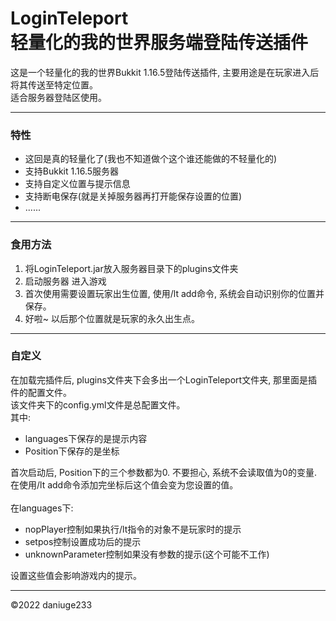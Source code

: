# LoginTeleport<br/>轻量化的我的世界服务端登陆传送插件 

这是一个轻量化的我的世界Bukkit 1.16.5登陆传送插件, 主要用途是在玩家进入后将其传送至特定位置。<br/>
适合服务器登陆区使用。

--------
### 特性
- 这回是真的轻量化了(我也不知道做个这个谁还能做的不轻量化的)
- 支持Bukkit 1.16.5服务器
- 支持自定义位置与提示信息
- 支持断电保存(就是关掉服务器再打开能保存设置的位置)
- ......

--------
### 食用方法
1. 将LoginTeleport.jar放入服务器目录下的plugins文件夹
2. 启动服务器 进入游戏
3. 首次使用需要设置玩家出生位置, 使用/lt add命令, 系统会自动识别你的位置并保存。
4. 好啦~ 以后那个位置就是玩家的永久出生点。

--------
### 自定义
在加载完插件后, plugins文件夹下会多出一个LoginTeleport文件夹, 那里面是插件的配置文件。<br/>
该文件夹下的config.yml文件是总配置文件。<br/>
其中:<br/>
- languages下保存的是提示内容
- Position下保存的是坐标<br/>

首次启动后, Position下的三个参数都为0. 不要担心, 系统不会读取值为0的变量.<br/>
在使用/lt add命令添加完坐标后这个值会变为您设置的值。<br/><br/>
在languages下:
- nopPlayer控制如果执行/lt指令的对象不是玩家时的提示
- setpos控制设置成功后的提示
- unknownParameter控制如果没有参数的提示(这个可能不工作)<br/>

设置这些值会影响游戏内的提示。

--------
©2022 daniuge233
